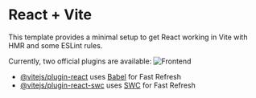 # React + Vite

This template provides a minimal setup to get React working in Vite with HMR and some ESLint rules.

Currently, two official plugins are available:
  ![Frontend](https://media.licdn.com/dms/image/v2/D5622AQEbKJNBI1RxsQ/feedshare-shrink_2048_1536/feedshare-shrink_2048_1536/0/1729789036058?e=1735171200&v=beta&t=-6q20oPKVUPsTHQfakuiIQemPHkB6_LN7R1mM_i9cQo)

- [@vitejs/plugin-react](https://github.com/vitejs/vite-plugin-react/blob/main/packages/plugin-react/README.md) uses [Babel](https://babeljs.io/) for Fast Refresh
- [@vitejs/plugin-react-swc](https://github.com/vitejs/vite-plugin-react-swc) uses [SWC](https://swc.rs/) for Fast Refresh
